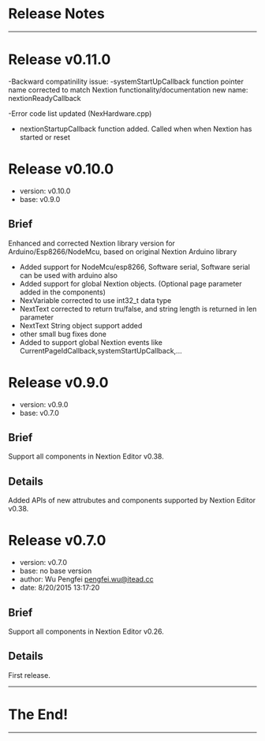 # Release Notes

--------------------------------------------------------------------------------

# Release v0.11.0
 -Backward compatinility issue:
     -systemStartUpCallback function pointer name corrected to match Nextion functionality/documentation new name: nextionReadyCallback
     
 -Error code list updated (NexHardware.cpp)
- nextionStartupCallback function added. Called when when Nextion has started or reset

# Release v0.10.0

  - version: v0.10.0
  - base: v0.9.0
## Brief
Enhanced and corrected Nextion library version for Arduino/Esp8266/NodeMcu, based on original Nextion Arduino library

- Added support for NodeMcu/esp8266, Software serial, Software serial can be used with arduino also
- Added support for global Nextion objects. (Optional page parameter added in the components)
- NexVariable corrected to use int32_t data type
- NextText corrected to return tru/false, and string length is returned in len parameter
- NextText String object support added
- other small bug fixes done
- Added to support global Nextion events like CurrentPageIdCallback,systemStartUpCallback,...

# Release v0.9.0

  - version: v0.9.0
  - base: v0.7.0
  
## Brief

Support all components in Nextion Editor v0.38. 

## Details

Added APIs of new attrubutes and components supported by Nextion Editor v0.38.


# Release v0.7.0

  - version: v0.7.0
  - base: no base version
  - author: Wu Pengfei <pengfei.wu@itead.cc>
  - date: 8/20/2015 13:17:20 

## Brief

Support all components in Nextion Editor v0.26. 

## Details

First release. 


--------------------------------------------------------------------------------

# The End!

--------------------------------------------------------------------------------
